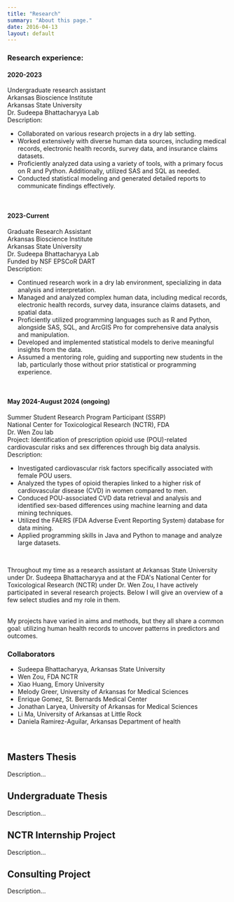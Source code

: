 ```yaml
---
title: "Research"
summary: "About this page."
date: 2016-04-13
layout: default
---
```


### Research experience:  
#### 2020-2023  
Undergraduate research assistant  
Arkansas Bioscience Institute  
Arkansas State University  
Dr. Sudeepa Bhattacharyya Lab  
Description: 
- Collaborated on various research projects in a dry lab setting.
- Worked extensively with diverse human data sources, including medical records, electronic health records, survey data, and insurance claims datasets.
- Proficiently analyzed data using a variety of tools, with a primary focus on R and Python. Additionally, utilized SAS and SQL as needed.
- Conducted statistical modeling and generated detailed reports to communicate findings effectively.
<br>


#### 2023-Current
Graduate Research Assistant   
Arkansas Bioscience Institute   
Arkansas State University   
Dr. Sudeepa Bhattacharyya Lab   
Funded by NSF EPSCoR DART   
Description:
- Continued research work in a dry lab environment, specializing in data analysis and interpretation.
- Managed and analyzed complex human data, including medical records, electronic health records, survey data, insurance claims datasets, and spatial data.
- Proficiently utilized programming languages such as R and Python, alongside SAS, SQL, and ArcGIS Pro for comprehensive data analysis and manipulation.
- Developed and implemented statistical models to derive meaningful insights from the data.
- Assumed a mentoring role, guiding and supporting new students in the lab, particularly those without prior statistical or programming experience.
<br>

#### May 2024-August 2024 (ongoing)
Summer Student Research Program Participant (SSRP)   
National Center for Toxicological Research (NCTR), FDA   
Dr. Wen Zou lab   
Project: Identification of prescription opioid use (POU)-related cardiovascular risks and sex differences through big data analysis.   
Description: 
- Investigated cardiovascular risk factors specifically associated with female POU users. 
- Analyzed the types of opioid therapies linked to a higher risk of cardiovascular disease (CVD) in women compared to men.
- Conduced POU-associated CVD data retrieval and analysis and identified sex-based differences using machine learning and data mining techniques.
- Utilized the FAERS (FDA Adverse Event Reporting System) database for data mining.
- Applied programming skills in Java and Python to manage and analyze large datasets.
<br>

Throughout my time as a research assistant at Arkansas State University under Dr. Sudeepa Bhattacharyya and at the FDA's National Center for Toxicological Research (NCTR) under Dr. Wen Zou, I have actively participated in several research projects. Below I will give an overview of a few select studies and my role in them.  
<br>

My projects have varied in aims and methods, but they all share a common goal: utilizing human health records to uncover patterns in predictors and outcomes.
<br>

### Collaborators
- Sudeepa Bhattacharyya, Arkansas State University
- Wen Zou, FDA NCTR
- Xiao Huang, Emory University
- Melody Greer, University of Arkansas for Medical Sciences
- Enrique Gomez, St. Bernards Medical Center
- Jonathan Laryea, University of Arkansas for Medical Sciences
- Li Ma, University of Arkansas at Little Rock
- Daniela Ramirez-Aguilar, Arkansas Department of health
<br>

## Masters Thesis
Description...

## Undergraduate Thesis
Description...

## NCTR Internship Project
Description...

## Consulting Project
Description...
